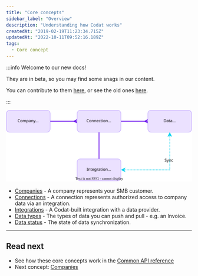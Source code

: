 ```yaml
---
title: "Core concepts"
sidebar_label: "Overview"
description: "Understanding how Codat works"
createdAt: "2019-02-19T11:23:34.715Z"
updatedAt: "2022-10-11T09:52:16.189Z"
tags:
  - Core concept
---
```


:::info Welcome to our new docs!

They are in beta, so you may find some snags in our content.

You can contribute to them <a href="https://github.com/codatio/codat-docs" target="_blank">here</a>, or see the old ones <a href="https://codat.readme.io/">here</a>.

:::

<img
  src="https://raw.githubusercontent.com/codatio/codat-diagrams/03bed5cd40b599365aa7d4e2faa74379fcf5da8d/codat-concepts-quickstart.svg?token=A2XEKEOBLPXDEIA43SRARIDDQUARC"
  alt="A diagram showing the relationships between key Codat concepts"
/>

- [Companies](/core-concepts/companies) - A company represents your SMB customer.
- [Connections](/core-concepts/connections) - A connection represents authorized access to company data via an integration.
- [Integrations](/core-concepts/integrations) - A Codat-built integration with a data provider.
- [Data types](/core-concepts/data-type-settings) - The types of data you can push and pull - e.g. an Invoice.
- [Data status](/core-concepts/status) - The state of data synchronization.

---

## Read next

- See how these core concepts work in the [Common API reference](/codat-api)
- Next concept: [Companies](/core-concepts/companies)